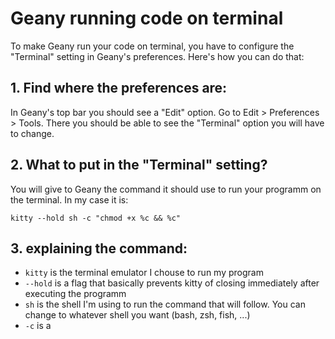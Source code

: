 # Geany running code on terminal

To make Geany run your code on terminal, you have to configure  the "Terminal" setting in Geany's preferences. Here's how you can do that:

## 1. Find where the preferences are:

In Geany's top bar you should see a "Edit" option. Go to Edit > Preferences > Tools. There you should be able to see the "Terminal" option you will have to change.

## 2. What to put in the "Terminal" setting?

You will give to Geany the command it should use to run your programm on the terminal. In my case it is:

```
kitty --hold sh -c "chmod +x %c && %c"
```
## 3. explaining the command:

- `kitty` is the terminal emulator I chouse to run my program
- `--hold` is a flag that basically prevents kitty of closing immediately after executing the programm
- `sh` is the shell I'm using to run the command that will follow. You can change to whatever shell you want (bash, zsh, fish, ...)
- `-c` is a 
